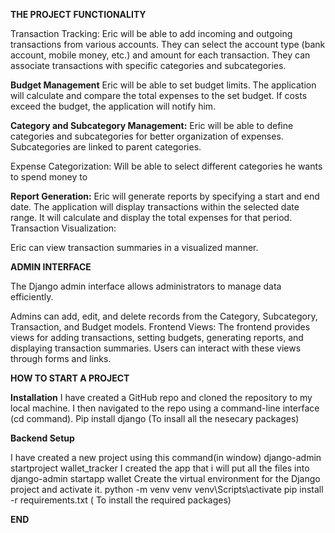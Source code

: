 **THE PROJECT FUNCTIONALITY**

Transaction Tracking:
Eric will be able to add incoming and outgoing transactions from various accounts.
They can select the account type (bank account, mobile money, etc.) and amount for each transaction.
They can associate transactions with specific categories and subcategories.

**Budget Management**
Eric will be able to set budget limits.
The application will calculate and compare the total expenses to the set budget.
If costs exceed the budget, the application will notify him.

**Category and Subcategory Management:**
Eric will be able to define categories and subcategories for better organization of expenses.
Subcategories are linked to parent categories.

Expense Categorization: Will be able to select different categories he wants to spend money to

**Report Generation:**
Eric will generate reports by specifying a start and end date.
The application will display transactions within the selected date range.
It will calculate and display the total expenses for that period.
Transaction Visualization:

Eric can view transaction summaries in a visualized manner.

**ADMIN INTERFACE**

The Django admin interface allows administrators to manage data efficiently.

Admins can add, edit, and delete records from the Category, Subcategory, Transaction, and Budget models.
Frontend Views:
The frontend provides views for adding transactions, setting budgets, generating reports, and displaying transaction summaries.
Users can interact with these views through forms and links.

**HOW TO START A PROJECT**

**Installation**
I have created a GitHub repo and cloned the repository to my local machine.
I then navigated to the repo using  a command-line interface (cd command).
Pip install django (To insall all the nesecary packages)

**Backend Setup**

I have created a new project using this command(in window)
django-admin startproject wallet_tracker
I created the app that i will put all the files into
django-admin startapp wallet
Create the virtual environment for the Django project and activate it.
python -m venv venv
venv\Scripts\activate
pip install -r requirements.txt ( To install the required packages)

**END**
